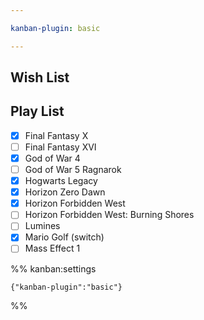```yaml
---

kanban-plugin: basic

---
```


## Wish List


## Play List

- [X] Final Fantasy X
- [ ] Final Fantasy XVI
- [X] God of War 4
- [ ] God of War 5 Ragnarok
- [X] Hogwarts Legacy
- [x] Horizon Zero Dawn
- [x] Horizon Forbidden West
- [ ] Horizon Forbidden West: Burning Shores
- [ ] Lumines
- [X] Mario Golf (switch)
- [ ] Mass Effect 1

%% kanban:settings
```
{"kanban-plugin":"basic"}
```
%%